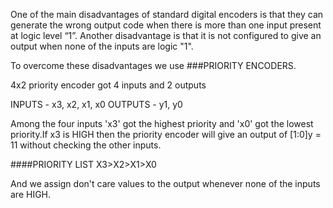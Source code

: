 One of the main disadvantages of standard digital encoders is that they can generate the wrong output code when there is more than one input present at logic level “1”.
Another disadvantage is that it is not configured to give an output when none of the inputs are logic "1".

To overcome these disadvantages we use ###PRIORITY ENCODERS.

4x2 priority encoder got 4 inputs and 2 outputs 

INPUTS - x3, x2, x1, x0 
OUTPUTS - y1, y0

Among the four inputs 'x3' got the highest priority and 'x0' got the lowest priority.If x3 is HIGH then the priority encoder will give an output of [1:0]y = 11 without checking the other inputs.

####PRIORITY LIST X3>X2>X1>X0

And we assign don't care values to the output whenever none of the inputs are HIGH.


